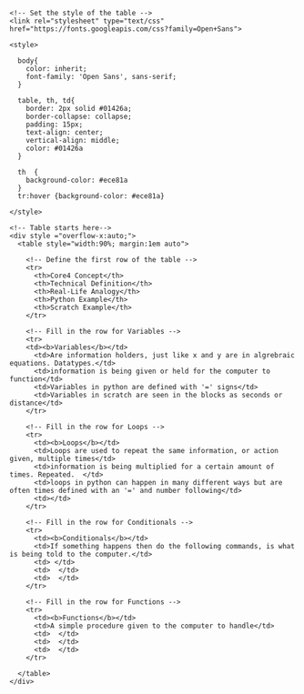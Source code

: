 <!DOCTYPE html>
<html>
  <head>

    <!-- Set the style of the table -->
    <link rel="stylesheet" type="text/css" href="https://fonts.googleapis.com/css?family=Open+Sans">

    <style>

      body{
        color: inherit;
        font-family: 'Open Sans', sans-serif;
      }

      table, th, td{
        border: 2px solid #01426a;
        border-collapse: collapse;
        padding: 15px;
        text-align: center;
        vertical-align: middle;
        color: #01426a
      }

      th  {
        background-color: #ece81a
      }
      tr:hover {background-color: #ece81a}

    </style>
  </head>

  <body>

    <!-- Table starts here-->
    <div style ="overflow-x:auto;">
      <table style="width:90%; margin:1em auto">

        <!-- Define the first row of the table -->
        <tr>
          <th>Core4 Concept</th>
          <th>Technical Definition</th>
          <th>Real-Life Analogy</th>
          <th>Python Example</th>
          <th>Scratch Example</th>
        </tr>

        <!-- Fill in the row for Variables -->
        <tr>
        <td><b>Variables</b></td>
          <td>Are information holders, just like x and y are in algrebraic equations. Datatypes.</td>
          <td>information is being given or held for the computer to function</td>
          <td>Variables in python are defined with '=' signs</td>
          <td>Variables in scratch are seen in the blocks as seconds or distance</td>
        </tr>

        <!-- Fill in the row for Loops -->
        <tr>
          <td><b>Loops</b></td>
          <td>Loops are used to repeat the same information, or action given, multiple times</td>
          <td>information is being multiplied for a certain amount of times. Repeated.  </td>
          <td>loops in python can happen in many different ways but are often times defined with an '=' and number following</td>
          <td></td>
        </tr>

        <!-- Fill in the row for Conditionals -->
        <tr>
          <td><b>Conditionals</b></td>
          <td>If something happens then do the following commands, is what is being told to the computer.</td>
          <td> </td>
          <td>  </td>
          <td>  </td>
        </tr>

        <!-- Fill in the row for Functions -->
        <tr>
          <td><b>Functions</b></td>
          <td>A simple procedure given to the computer to handle</td>
          <td>  </td>
          <td>  </td>
          <td>  </td>
        </tr>

      </table>
    </div>
    
  </body>
</html>
